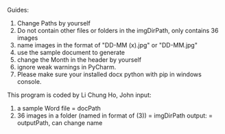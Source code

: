 Guides:
1. Change Paths by yourself
2. Do not contain other files or folders in the imgDirPath, only contains 36 images
3. name images in the format of "DD-MM (x).jpg" or "DD-MM.jpg"
4. use the sample document to generate
5. change the Month in the header by yourself
6. ignore weak warnings in PyCharm.
7. Please make sure your installed docx python with pip in windows console.

This program is coded by Li Chung Ho, John
input: 
1. a sample Word file                                 = docPath
2. 36 images in a folder (named in format of (3))     = imgDirPath
output: = outputPath, can change name
